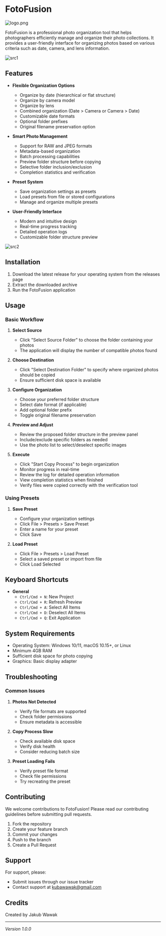 # FotoFusion

![logo.png](/assets/logo.png)

FotoFusion is a professional photo organization tool that helps photographers efficiently manage and organize their photo collections. It provides a user-friendly interface for organizing photos based on various criteria such as date, camera, and lens information.

![src1](/readme_resources/src1.png)

## Features

- **Flexible Organization Options**
  - Organize by date (hierarchical or flat structure)
  - Organize by camera model
  - Organize by lens
  - Combined organization (Date > Camera or Camera > Date)
  - Customizable date formats
  - Optional folder prefixes
  - Original filename preservation option

- **Smart Photo Management**
  - Support for RAW and JPEG formats
  - Metadata-based organization
  - Batch processing capabilities
  - Preview folder structure before copying
  - Selective folder inclusion/exclusion
  - Completion statistics and verification

- **Preset System**
  - Save organization settings as presets
  - Load presets from file or stored configurations
  - Manage and organize multiple presets

- **User-Friendly Interface**
  - Modern and intuitive design
  - Real-time progress tracking
  - Detailed operation logs
  - Customizable folder structure preview

![src2](/readme_resources/src2.png)

## Installation

1. Download the latest release for your operating system from the releases page
2. Extract the downloaded archive
3. Run the FotoFusion application

## Usage

### Basic Workflow

1. **Select Source**
   - Click "Select Source Folder" to choose the folder containing your photos
   - The application will display the number of compatible photos found

2. **Choose Destination**
   - Click "Select Destination Folder" to specify where organized photos should be copied
   - Ensure sufficient disk space is available

3. **Configure Organization**
   - Choose your preferred folder structure
   - Select date format (if applicable)
   - Add optional folder prefix
   - Toggle original filename preservation

4. **Preview and Adjust**
   - Review the proposed folder structure in the preview panel
   - Include/exclude specific folders as needed
   - Use the photo list to select/deselect specific images

5. **Execute**
   - Click "Start Copy Process" to begin organization
   - Monitor progress in real-time
   - Review the log for detailed operation information
   - View completion statistics when finished
   - Verify files were copied correctly with the verification tool

### Using Presets

1. **Save Preset**
   - Configure your organization settings
   - Click File > Presets > Save Preset
   - Enter a name for your preset
   - Click Save

2. **Load Preset**
   - Click File > Presets > Load Preset
   - Select a saved preset or import from file
   - Click Load Selected

## Keyboard Shortcuts

- **General**
  - `Ctrl/Cmd + N`: New Project
  - `Ctrl/Cmd + R`: Refresh Preview
  - `Ctrl/Cmd + A`: Select All Items
  - `Ctrl/Cmd + D`: Deselect All Items
  - `Ctrl/Cmd + Q`: Exit Application

## System Requirements

- Operating System: Windows 10/11, macOS 10.15+, or Linux
- Minimum 4GB RAM
- Sufficient disk space for photo copying
- Graphics: Basic display adapter

## Troubleshooting

### Common Issues

1. **Photos Not Detected**
   - Verify file formats are supported
   - Check folder permissions
   - Ensure metadata is accessible

2. **Copy Process Slow**
   - Check available disk space
   - Verify disk health
   - Consider reducing batch size

3. **Preset Loading Fails**
   - Verify preset file format
   - Check file permissions
   - Try recreating the preset

## Contributing

We welcome contributions to FotoFusion! Please read our contributing guidelines before submitting pull requests.

1. Fork the repository
2. Create your feature branch
3. Commit your changes
4. Push to the branch
5. Create a Pull Request

## Support

For support, please:
- Submit issues through our issue tracker
- Contact support at [kubawawak@gmail.com](mailto:kubawawak@gmail.com)

## Credits

Created by Jakub Wawak

---

*Version 1.0.0* 